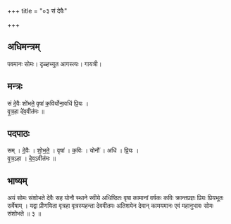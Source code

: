 +++
title = "०३ सं देवैः"

+++
## अधिमन्त्रम्
पवमानः सोमः। दृळ्हच्युत आगस्त्यः। गायत्री।

## मन्त्रः
सं दे॒वैः शो॑भते॒ वृषा॑ क॒विर्योना॒वधि॑ प्रि॒यः ।  
वृ॒त्र॒हा दे॑व॒वीत॑मः ॥

## पदपाठः
सम् । दे॒वैः । शो॒भ॒ते॒ । वृषा॑ । क॒विः । योनौ॑ । अधि॑ । प्रि॒यः ।  
वृ॒त्र॒ऽहा । दे॒व॒ऽवीत॑मः ॥

## भाष्यम्
अयं सोमः संशोभते देवैः सह योनौ स्थाने स्वीये अधिष्ठितः वृषा कामानां वर्षकः कविः क्रान्तप्रज्ञः प्रियः प्रियभूतः सर्वेषाम् । यद्वा प्रीणयिता वृत्रहा वृत्रस्यहन्ता देववीतमः अतिशयेन देवान् कामयमानः एवं महानुभावः सोमः संशोभते ॥ ३ ॥